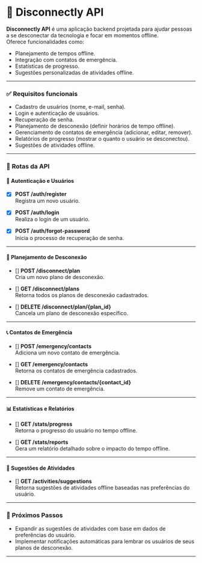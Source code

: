 # 🍃 **Disconnectly API**

**Disconnectly API** é uma aplicação backend projetada para ajudar pessoas a se desconectar da tecnologia e focar em momentos offline.  
Oferece funcionalidades como:
- Planejamento de tempos offline.
- Integração com contatos de emergência.
- Estatísticas de progresso.
- Sugestões personalizadas de atividades offline.  

---

### ✅ **Requisitos funcionais**
- Cadastro de usuários (nome, e-mail, senha).
- Login e autenticação de usuários.
- Recuperação de senha.
- Planejamento de desconexão (definir horários de tempo offline).
- Gerenciamento de contatos de emergência (adicionar, editar, remover).
- Relatórios de progresso (mostrar o quanto o usuário se desconectou).
- Sugestões de atividades offline.

---

### 🔧 **Rotas da API**

#### **🔐 Autenticação e Usuários**
- [X] **POST /auth/register**  
  Registra um novo usuário.

- [X] **POST /auth/login**  
  Realiza o login de um usuário.

- [X] **POST /auth/forgot-password**  
  Inicia o processo de recuperação de senha.

---

#### **📅 Planejamento de Desconexão**
- [] **POST /disconnect/plan**  
  Cria um novo plano de desconexão.

- [] **GET /disconnect/plans**  
  Retorna todos os planos de desconexão cadastrados.

- [] **DELETE /disconnect/plan/{plan_id}**  
  Cancela um plano de desconexão específico.

---

#### **📞 Contatos de Emergência**
- [] **POST /emergency/contacts**  
  Adiciona um novo contato de emergência.

- [] **GET /emergency/contacts**  
  Retorna os contatos de emergência cadastrados.

- [] **DELETE /emergency/contacts/{contact_id}**  
  Remove um contato de emergência.

---

#### **📊 Estatísticas e Relatórios**
- [] **GET /stats/progress**  
  Retorna o progresso do usuário no tempo offline.

- [] **GET /stats/reports**  
  Gera um relatório detalhado sobre o impacto do tempo offline.

---

#### **📝 Sugestões de Atividades**
- [] **GET /activities/suggestions**  
  Retorna sugestões de atividades offline baseadas nas preferências do usuário.

---

### 🚀 **Próximos Passos**
- Expandir as sugestões de atividades com base em dados de preferências do usuário.
- Implementar notificações automáticas para lembrar os usuários de seus planos de desconexão.
****